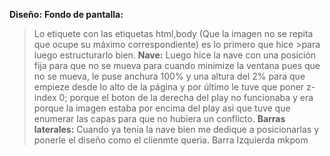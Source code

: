 **Diseño:**
**Fondo de pantalla:**
>Lo etiquete con las etiquetas html,body (Que la imagen no se repita que ocupe su máximo correspondiente) es lo primero que hice >para luego estructurarlo bien. 
**Nave:**
Luego hice la nave con una posición fija para que no se mueva para cuando minimize la ventana pues que no se mueva, le puse anchura 100% y una altura del 2% para que empieze desde lo alto de la página y por último le tuve que poner z-index 0; porque el boton de la derecha del play no funcionaba y era porque la imagen estaba por encima del play asi que tuve que enumerar las capas para que no hubiera un conflicto.
**Barras laterales:**
Cuando ya tenia la nave bien me dedique a posicionarlas y ponerle el diseño como el clienmte queria.
  Barra Izquierda
mkpom

